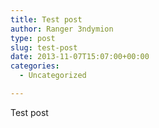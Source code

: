 ```yaml
---
title: Test post
author: Ranger 3ndymion
type: post
slug: test-post
date: 2013-11-07T15:07:00+00:00
categories:
  - Uncategorized

---
```

Test post